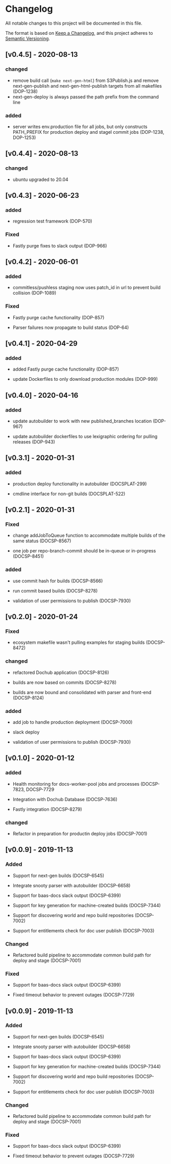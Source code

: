 # Changelog

All notable changes to this project will be documented in this file.

The format is based on [Keep a Changelog](https://keepachangelog.com/en/1.0.0/),
and this project adheres to [Semantic Versioning](https://semver.org/spec/v2.0.0.html).

## [v0.4.5] - 2020-08-13

### changed

- remove build call (`make next-gen-html`) from S3Publish.js and remove next-gen-publish and next-gen-html-publish targets from all makefiles (DOP-1238)
- next-gen-deploy is always passed the path prefix from the command line

### added

- server writes env.production file for all jobs, but only constructs PATH_PREFIX for production deploy and stagel commit jobs (DOP-1238, DOP-1253)

## [v0.4.4] - 2020-08-13

### changed

- ubuntu upgraded to 20.04

## [v0.4.3] - 2020-06-23

### added

- regression test framework (DOP-570)

### Fixed

- Fastly purge fixes to slack output (DOP-966)

## [v0.4.2] - 2020-06-01

### added

- commitless/pushless staging now uses patch_id in url to prevent build collision (DOP-1089)

### Fixed

- Fastly purge cache functionality (DOP-857)

- Parser failures now propagate to build status (DOP-64)

## [v0.4.1] - 2020-04-29

### added

- added Fastly purge cache functionality (DOP-857)

- update Dockerfiles to only download production modules (DOP-999)

## [v0.4.0] - 2020-04-16

### added

- update autobuilder to work with new published_branches location (DOP-967)

- update autobuilder dockerfiles to use lexigraphic ordering for pulling releases (DOP-943)

## [v0.3.1] - 2020-01-31

### added

- production deploy functionality in autobuilder (DOCSPLAT-299)

- cmdline interface for non-git builds (DOCSPLAT-522)

## [v0.2.1] - 2020-01-31

### Fixed

- change addJobToQueue function to accommodate multiple builds of the same status (DOCSP-8567)

- one job per repo-branch-commit should be in-queue or in-progress (DOCSP-8451)

### added

- use commit hash for builds (DOCSP-8566)

- run commit based builds (DOCSP-8278)

- validation of user permissions to publish (DOCSP-7930)

## [v0.2.0] - 2020-01-24

### Fixed

- ecosystem makefile wasn't pulling examples for staging builds (DOCSP-8472)

### changed

- refactored Dochub application (DOCSP-8126)

- builds are now based on commits (DOCSP-8278)

- builds are now bound and consolidated with parser and front-end (DOCSP-8124)

### added

- add job to handle production deployment (DOCSP-7000)

- slack deploy

- validation of user permissions to publish (DOCSP-7930)

## [v0.1.0] - 2020-01-12

### added

- Health monitoring for docs-worker-pool jobs and processes (DOCSP-7823, DOCSP-7729

- Integration with Dochub Database (DOCSP-7636)

- Fastly integration (DOCSP-8279)

### changed

- Refactor in preparation for productin deploy jobs (DOCSP-7001)

## [v0.0.9] - 2019-11-13

### Added

- Support for next-gen builds (DOCSP-6545)

- Integrate snooty parser with autobuilder (DOCSP-6658)

- Support for baas-docs slack output (DOCSP-6399)

- Support for key generation for machine-created builds (DOCSP-7344)

- Support for discovering world and repo build repositories (DOCSP-7002)

- Support for entitlements check for doc user publish (DOCSP-7003)

### Changed

- Refactored build pipeline to accommodate common build path for deploy and stage (DOCSP-7001)

### Fixed

- Support for baas-docs slack output (DOCSP-6399)

- Fixed timeout behavior to prevent outages (DOCSP-7729)

## [v0.0.9] - 2019-11-13

### Added

- Support for next-gen builds (DOCSP-6545)

- Integrate snooty parser with autobuilder (DOCSP-6658)

- Support for baas-docs slack output (DOCSP-6399)

- Support for key generation for machine-created builds (DOCSP-7344)

- Support for discovering world and repo build repositories (DOCSP-7002)

- Support for entitlements check for doc user publish (DOCSP-7003)

### Changed

- Refactored build pipeline to accommodate common build path for deploy and stage (DOCSP-7001)

### Fixed

- Support for baas-docs slack output (DOCSP-6399)

- Fixed timeout behavior to prevent outages (DOCSP-7729)
